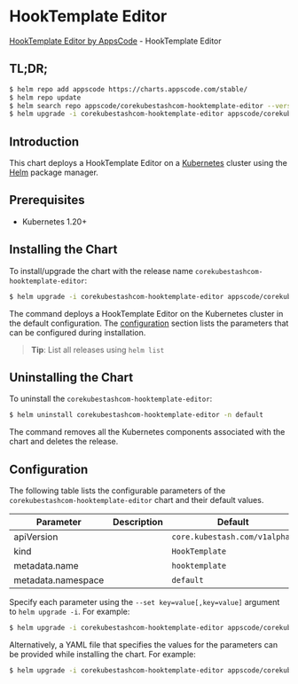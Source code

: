 # HookTemplate Editor

[HookTemplate Editor by AppsCode](https://appscode.com) - HookTemplate Editor

## TL;DR;

```bash
$ helm repo add appscode https://charts.appscode.com/stable/
$ helm repo update
$ helm search repo appscode/corekubestashcom-hooktemplate-editor --version=v0.27.0
$ helm upgrade -i corekubestashcom-hooktemplate-editor appscode/corekubestashcom-hooktemplate-editor -n default --create-namespace --version=v0.27.0
```

## Introduction

This chart deploys a HookTemplate Editor on a [Kubernetes](http://kubernetes.io) cluster using the [Helm](https://helm.sh) package manager.

## Prerequisites

- Kubernetes 1.20+

## Installing the Chart

To install/upgrade the chart with the release name `corekubestashcom-hooktemplate-editor`:

```bash
$ helm upgrade -i corekubestashcom-hooktemplate-editor appscode/corekubestashcom-hooktemplate-editor -n default --create-namespace --version=v0.27.0
```

The command deploys a HookTemplate Editor on the Kubernetes cluster in the default configuration. The [configuration](#configuration) section lists the parameters that can be configured during installation.

> **Tip**: List all releases using `helm list`

## Uninstalling the Chart

To uninstall the `corekubestashcom-hooktemplate-editor`:

```bash
$ helm uninstall corekubestashcom-hooktemplate-editor -n default
```

The command removes all the Kubernetes components associated with the chart and deletes the release.

## Configuration

The following table lists the configurable parameters of the `corekubestashcom-hooktemplate-editor` chart and their default values.

|     Parameter      | Description |                 Default                  |
|--------------------|-------------|------------------------------------------|
| apiVersion         |             | <code>core.kubestash.com/v1alpha1</code> |
| kind               |             | <code>HookTemplate</code>                |
| metadata.name      |             | <code>hooktemplate</code>                |
| metadata.namespace |             | <code>default</code>                     |


Specify each parameter using the `--set key=value[,key=value]` argument to `helm upgrade -i`. For example:

```bash
$ helm upgrade -i corekubestashcom-hooktemplate-editor appscode/corekubestashcom-hooktemplate-editor -n default --create-namespace --version=v0.27.0 --set apiVersion=core.kubestash.com/v1alpha1
```

Alternatively, a YAML file that specifies the values for the parameters can be provided while
installing the chart. For example:

```bash
$ helm upgrade -i corekubestashcom-hooktemplate-editor appscode/corekubestashcom-hooktemplate-editor -n default --create-namespace --version=v0.27.0 --values values.yaml
```
